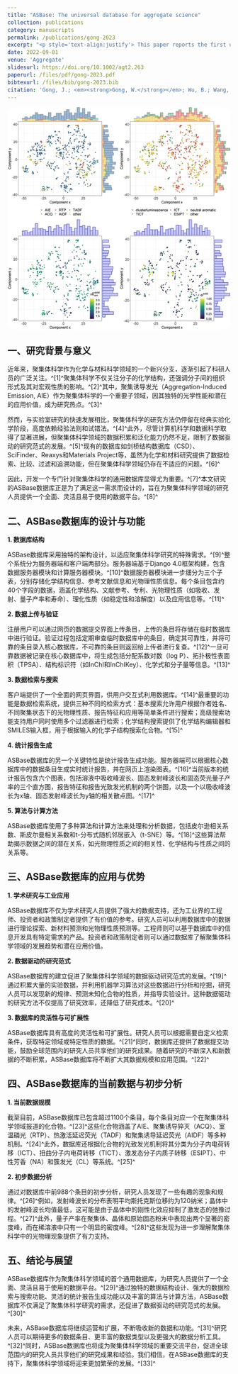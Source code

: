 ```yaml
---
title: "ASBase: The universal database for aggregate science"
collection: publications
category: manuscripts
permalink: /publications/gong-2023
excerpt: "<p style='text-align:justify'> This paper reports the first universal and versatile database on aggregate materials for the field of aggregate science research. At the current stage, the database contains over 1000 entries of organic aggregate material systems (mainly luminescent systems at the current stage) with a unique data structure which is designed particularly for aggregate materials and containing the photophysics and physicochemical properties of the compounds in different statuses of aggregation, including dilute solution form, pristine solid-state, stable crystalline, and nanoaggregates formed in solvents. The web-based interface of the database provided functions to index, search, manipulate, fetch and deposit data entries. In addition, a background calculation service optimizes the chemical structure of new entries on different levels of accuracies. The database also provided background API for interactive developments of prediction or regression models based on machine-learning algorithms.</p><img src='/images/GA/gong-2023.jpg' style='width: 400px; border-radius: 20px; display: block; margin: 0 auto;'>"
date: 2022-09-01
venue: 'Aggregate'
slidesurl: https://doi.org/10.1002/agt2.263
paperurl: /files/pdf/gong-2023.pdf
bibtexurl: /files/bib/gong-2023.bib
citation: 'Gong, J.; <em><strong>Gong, W.</strong></em>; Wu, B.; Wang, H.; He, W.; Dai, Z.; Li, Y.; Liu, Y.; Wang, Z.; Tuo, X.; Lam, J. W. Y.; Qiu, Z.; Zhao, Z.; Tang, B. Z. ASBase: The Universal Database for Aggregate Science. <em>Aggregate</em>, <strong>2023</strong>, <em>4</em> (1), e263. https://doi.org/10.1002/agt2.263.'
---
```


<img src='/images/GA/gong-2023.jpg' style='border-radius: 20px; display: block; margin: 0 auto;'>

## 一、研究背景与意义

近年来，聚集体科学作为化学与材料科学领域的一个新兴分支，逐渐引起了科研人员的广泛关注。^[1]^聚集体科学不仅关注分子的化学结构，还强调分子间的组织形式及其对宏观性质的影响。^[2]^其中，聚集诱导发光（Aggregation-Induced Emission, AIE）作为聚集体科学的一个重要子领域，因其独特的光学性能和潜在的应用价值，成为研究热点。^[3]^

然而，与实验室研究的快速发展相比，聚集体科学的研究方法仍停留在经典实验化学阶段，高度依赖经验法则和试错法。^[4]^此外，尽管计算机科学和数据科学取得了显著进展，但聚集体科学领域的数据积累和泛化能力仍然不足，限制了数据驱动的研究范式的发展。^[5]^现有的数据库如剑桥结构数据库（CSD）、SciFinder、Reaxys和Materials Project等，虽然为化学和材料研究提供了数据检索、比较、过滤和追溯功能，但在聚集体科学领域仍存在不适应的问题。^[6]^

因此，开发一个专门针对聚集体科学的通用数据库显得尤为重要。^[7]^本文研究的ASBase数据库正是为了满足这一需求而设计的，旨在为聚集体科学领域的研究人员提供一个全面、灵活且易于使用的数据平台。^[8]^

## 二、ASBase数据库的设计与功能

**1. 数据库结构**

ASBase数据库采用独特的架构设计，以适应聚集体科学研究的特殊需求。^[9]^整个系统分为服务器端和客户端两部分。服务器端基于Django 4.0框架构建，包含数据服务器模块和计算服务器模块。^[10]^数据服务器模块进一步细分为三个子表，分别存储化学结构信息、参考文献信息和光物理性质信息。每个条目包含约40个字段的数据，涵盖化学结构、文献参考、专利、光物理性质（如吸收、发射、量子产率和寿命）、理化性质（如稳定性和溶解度）以及应用信息等。^[11]^

**2. 数据上传与验证**

注册用户可以通过网页的数据提交界面上传条目，上传的条目将存储在临时数据库中进行验证。验证过程包括定期审查临时数据库中的条目，确定其可靠性，并将可靠的条目录入核心数据库，不可靠的条目则返回给上传者进行复查。^[12]^一旦可靠数据被记录在核心数据库中，将生成包括分配系数对数（log P）、拓扑极性表面积（TPSA）、结构标识符（如InChI和InChIKey）、化学式和分子量等信息。^[13]^

**3. 数据检索与搜索**

客户端提供了一个全面的网页界面，供用户交互式利用数据库。^[14]^最重要的功能是数据检索系统，提供三种不同的检索方式：基本搜索允许用户根据作者姓名、不同聚集状态下的光物理性质、报告特征和应用等简单条件进行搜索；高级搜索功能支持用户同时使用多个过滤器进行检索；化学结构搜索提供了化学结构编辑器和SMILES输入框，用于根据输入的化学子结构搜索化合物。^[15]^

**4. 统计报告生成**

ASBase数据库的另一个关键特性是统计报告生成功能。服务器端可以根据核心数据库中的数据条目生成实时统计报告，并在网页上渲染图表。^[16]^当前版本的统计报告包含六个图表，包括溶液中吸收峰波长、固态发射峰波长和固态荧光量子产率的三个直方图，报告特征和报告光致发光机制的两个饼图，以及一个以吸收峰波长为x轴、固态发射峰波长为y轴的相关散点图。^[17]^

**5. 算法与计算方法**

ASBase数据库使用了多种算法和计算方法来处理和分析数据，包括皮尔逊相关系数、斯皮尔曼相关系数和t-分布式随机邻居嵌入（t-SNE）等。^[18]^这些算法帮助揭示数据之间的潜在关系，如光物理性质之间的相关性、化学结构与性质之间的关系等。

## 三、ASBase数据库的应用与优势

**1. 学术研究与工业应用**

ASBase数据库不仅为学术研究人员提供了强大的数据支持，还为工业界的工程师、投资者和政策制定者提供了有价值的参考。研究人员可以利用数据库中的数据进行理论探索、新材料预测和光物理性质预测等。工程师则可以基于数据库中的信息开发具有特定需求的产品。投资者和政策制定者则可以通过数据库了解聚集体科学领域的发展趋势和潜在应用价值。

**2. 数据驱动的研究范式**

ASBase数据库的建立促进了聚集体科学领域的数据驱动研究范式的发展。^[19]^通过积累大量的实验数据，并利用机器学习算法对这些数据进行分析和挖掘，研究人员可以发现新的规律、预测未知化合物的性质，并指导实验设计。这种数据驱动的研究方法不仅提高了研究效率，还降低了研究成本。^[20]^

**3. 数据库的灵活性与可扩展性**

ASBase数据库具有高度的灵活性和可扩展性。研究人员可以根据需要自定义检索条件，获取特定领域或特定性质的数据。^[21]^同时，数据库还提供了数据提交功能，鼓励全球范围内的研究人员共享他们的研究成果。随着研究的不断深入和新数据的不断积累，ASBase数据库将不断扩大其数据规模和应用范围。^[22]^

## 四、ASBase数据库的当前数据与初步分析

**1. 当前数据规模**

截至目前，ASBase数据库已包含超过1100个条目，每个条目对应一个在聚集体科学领域报道的化合物。^[23]^这些化合物涵盖了AIE、聚集诱导猝灭（ACQ）、室温磷光（RTP）、热激活延迟荧光（TADF）和聚集诱导延迟荧光（AIDF）等多种机制。^[24]^此外，数据库还根据化合物的光致发光机制将其分类为分子内电荷转移（ICT）、扭曲分子内电荷转移（TICT）、激发态分子内质子转移（ESIPT）、中性芳香（NA）和簇发光（CL）等系统。^[25]^

**2. 初步数据分析**

通过对数据库中前988个条目的初步分析，研究人员发现了一些有趣的现象和规律。^[26]^例如，发射峰波长的分布表明平均斯托克斯位移约为120纳米；晶体中的发射峰波长均值最低，这可能是由于晶体中的刚性化效应抑制了激发态的弛豫过程。^[27]^此外，量子产率在聚集体、晶体和原始固态粉末中表现出两个显著的密度峰，而在稀溶液中只有一个明显的密度峰。^[28]^这些发现为进一步理解聚集体科学中的光物理现象提供了有力支持。

## 五、结论与展望

ASBase数据库作为聚集体科学领域的首个通用数据库，为研究人员提供了一个全面、灵活且易于使用的数据平台。^[29]^通过独特的数据结构设计、强大的数据检索与搜索功能、灵活的统计报告生成功能以及丰富的算法与计算方法，ASBase数据库不仅满足了聚集体科学研究的需求，还促进了数据驱动的研究范式的发展。^[30]^

未来，ASBase数据库将继续运营和扩展，不断吸收新的数据和功能。^[31]^研究人员可以期待更多的数据条目、更丰富的数据类型以及更强大的数据分析工具。^[32]^同时，ASBase数据库也将成为聚集体科学领域的重要交流平台，促进全球范围内的研究人员共享他们的研究成果和经验。我们相信，在ASBase数据库的支持下，聚集体科学领域将迎来更加繁荣的发展。^[33]^